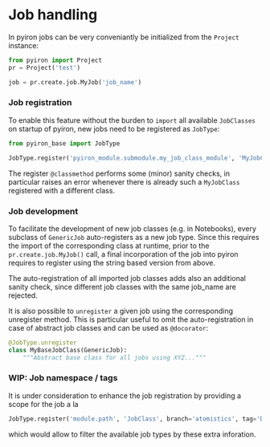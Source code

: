 # Job handling

In pyiron jobs can be very conveniantly be initialized from the `Project` instance:
```python
from pyiron import Project
pr = Project('test')

job = pr.create.job.MyJob('job_name')
```

### Job registration

To enable this feature without the burden to `import` all available `JobClasses` on startup of pyiron, new jobs need to be registered as `JobType`:

```python
from pyiron_base import JobType

JobType.register('pyiron_module.submodule.my_job_class_module', 'MyJobClass')
```

The register `@classmethod` performs some (minor) sanity checks, in particular raises an error whenever there is already such a `MyJobClass` registered with a different class.

### Job development

To facilitate the development of new job classes (e.g. in Notebooks), every subclass of `GenericJob` auto-registers as a new job type. 
Since this requires the import of the corresponding class at runtime, prior to the `pr.create.job.MyJob()` call, a final incorporation of the job into pyiron requires to register using the string based version from above.

The auto-registration of all imported job classes adds also an additional sanity check, since different job classes with the same job_name are rejected.

It is also possible to `unregister` a given job using the corresponding unregister method. This is particular useful to omit the auto-registration in case of abstract job classes and can be used as `@docorator`:
```python
@JobType.unregister
class MyBaseJobClass(GenericJob):
    """Abstract base class for all jobs using XYZ..."""
```

### WIP: Job namespace / tags

It is under consideration to enhance the job registration by providing a scope for the job a la 
```python
JobType.register('module.path', 'JobClass', branch='atomistics', tag='DFT')
```
which would allow to filter the available job types by these extra inforation.
